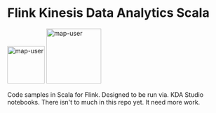 # Flink Kinesis Data Analytics Scala

<img width="85" alt="map-user" src="https://img.shields.io/badge/views-073-green"> <img width="125" alt="map-user" src="https://img.shields.io/badge/unique visits-017-green">

Code samples in Scala for Flink. Designed to be run via. KDA Studio notebooks. There isn't to much in this repo yet. It need more work.
